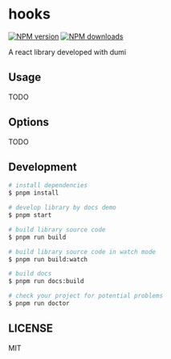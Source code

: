 # hooks

[![NPM version](https://img.shields.io/npm/v/hooks.svg?style=flat)](https://npmjs.org/package/hooks)
[![NPM downloads](http://img.shields.io/npm/dm/hooks.svg?style=flat)](https://npmjs.org/package/hooks)

A react library developed with dumi

## Usage

TODO

## Options

TODO

## Development

```bash
# install dependencies
$ pnpm install

# develop library by docs demo
$ pnpm start

# build library source code
$ pnpm run build

# build library source code in watch mode
$ pnpm run build:watch

# build docs
$ pnpm run docs:build

# check your project for potential problems
$ pnpm run doctor
```

## LICENSE

MIT
